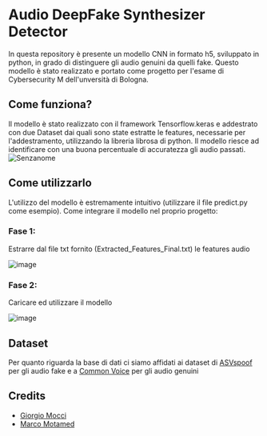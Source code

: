 # Audio DeepFake Synthesizer Detector
In questa repository è presente un modello CNN in formato h5, sviluppato in python, in grado di distinguere gli audio genuini da quelli fake.
Questo modello è stato realizzato e portato come progetto per l'esame di Cybersecurity M dell'unversità di Bologna.

## Come funziona?
Il modello è stato realizzato con il framework Tensorflow.keras e addestrato con due Dataset dai quali sono state estratte le features, necessarie per l'addestramento, utilizzando la libreria librosa di python.
Il modello riesce ad identificare con una buona percentuale di accuratezza gli audio passati.
![Senzanome](https://user-images.githubusercontent.com/100919731/213255929-d9dac9f0-49de-40f2-8055-d7bca2897801.png)

## Come utilizzarlo
L'utilizzo del modello è estremamente intuitivo (utilizzare il file predict.py come esempio).
Come integrare il modello nel proprio progetto:
### Fase 1:
Estrarre dal file txt fornito (Extracted_Features_Final.txt) le features audio

![image](https://user-images.githubusercontent.com/100919731/213257836-cdb969a3-8bbe-432f-90bc-3c8e00699177.png)
### Fase 2:
Caricare ed utilizzare il modello

![image](https://user-images.githubusercontent.com/100919731/213258464-c6423a04-9372-4279-9543-182736b22f5f.png)

## Dataset
Per quanto riguarda la base di dati ci siamo affidati ai dataset di [ASVspoof](https://www.asvspoof.org/index2021.html) per gli audio fake  e a [Common Voice](https://commonvoice.mozilla.org/it/datasets) per gli audio genuini

## Credits
- [Giorgio Mocci](https://github.com/giorgio-mocci)
- [Marco Motamed](https://github.com/MotaMarco)
